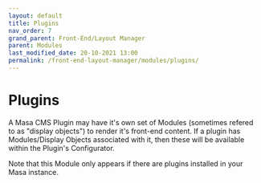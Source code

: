 ```yaml
---
layout: default
title: Plugins
nav_order: 7
grand_parent: Front-End/Layout Manager
parent: Modules
last_modified_date: 20-10-2021 13:00
permalink: /front-end-layout-manager/modules/plugins/
---
```


# Plugins
A Masa CMS Plugin may have it's own set of Modules (sometimes refered to as "display objects") to render it's front-end content. If a plugin has Modules/Display Objects associated with it, then these will be available within the Plugin's Configurator.

Note that this Module only appears if there are plugins installed in your Masa instance.